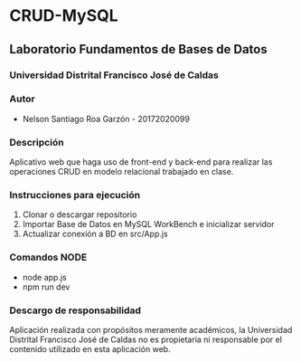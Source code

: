 # CRUD-MySQL
## Laboratorio Fundamentos de Bases de Datos
### Universidad Distrital Francisco José de Caldas

### Autor
- Nelson Santiago Roa Garzón - 20172020099

### Descripción
Aplicativo web que haga uso de front-end y back-end para realizar las operaciones CRUD
en modelo relacional trabajado en clase.

### Instrucciones para ejecución
1. Clonar o descargar repositorio
2. Importar Base de Datos en MySQL WorkBench e inicializar servidor
3. Actualizar conexión a BD en src/App.js

### Comandos NODE
- node app.js
- npm run dev

### Descargo de responsabilidad
Aplicación realizada con propósitos meramente académicos, 
la Universidad Distrital Francisco José de Caldas no es propietaria
ni responsable por el contenido utilizado en esta aplicación web.
